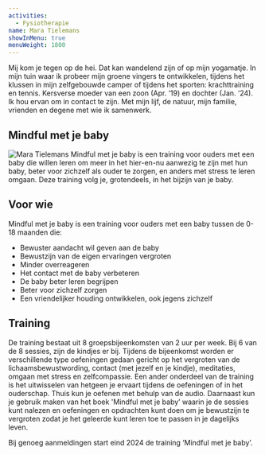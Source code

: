 ```yaml
---
activities:
  - Fysiotherapie
name: Mara Tielemans
showInMenu: true
menuWeight: 1800
---
```


Mij kom je tegen op de hei. Dat kan wandelend zijn of op mijn yogamatje. In mijn tuin waar ik probeer mijn groene vingers te ontwikkelen, tijdens het klussen in mijn zelfgebouwde camper of tijdens het sporten: krachttraining en tennis. Kersverse moeder van een zoon (Apr. ‘19) en dochter (Jan. ‘24). Ik hou ervan om in contact te zijn. Met mijn lijf, de natuur, mijn familie, vrienden en degene met wie ik samenwerk.

## Mindful met je baby

![Mara Tielemans](https://res.cloudinary.com/piith/image/upload/2024/10/mara-tielemans.jpg#dimensions=medium-portrait&align=right) Mindful met je baby is een training voor ouders met een baby die willen leren om meer in het hier-en-nu aanwezig te zijn met hun baby, beter voor zichzelf als ouder te zorgen, en anders met stress te leren omgaan. Deze training volg je, grotendeels, in het bijzijn van je baby.

## Voor wie

Mindful met je baby is een training voor ouders met een baby tussen de 0-18 maanden die:

- Bewuster aandacht wil geven aan de baby
- Bewustzijn van de eigen ervaringen vergroten
- Minder overreageren
- Het contact met de baby verbeteren
- De baby beter leren begrijpen
- Beter voor zichzelf zorgen
- Een vriendelijker houding ontwikkelen, ook jegens zichzelf

## Training

De training bestaat uit 8 groepsbijeenkomsten van 2 uur per week. Bij 6 van de 8 sessies, zijn de kindjes er bij. Tijdens de bijeenkomst worden er verschillende type oefeningen gedaan gericht op het vergroten van de lichaamsbewustwording, contact (met jezelf en je kindje), meditaties, omgaan met stress en zelfcompassie. Een ander onderdeel van de training is het uitwisselen van hetgeen je ervaart tijdens de oefeningen of in het ouderschap. Thuis kun je oefenen met behulp van de audio. Daarnaast kun je gebruik maken van het boek 'Mindful met je baby’ waarin je de sessies kunt nalezen en oefeningen en opdrachten kunt doen om je bewustzijn te vergroten zodat je het geleerde kunt leren toe te passen in je dagelijks leven. 

Bij genoeg aanmeldingen start eind 2024 de training ‘Mindful met je baby’. 
